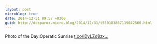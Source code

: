 ```yaml
---
layout: post
microblog: true
date: 2014-12-31 09:57 +0300
guid: http://desparoz.micro.blog/2014/12/31/t550183867119042560.html
---
```

Photo of the Day:Operatic Sunrise [t.co/IDyLZd8zx...](http://t.co/IDyLZd8zxw)
